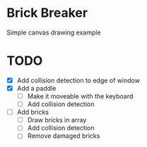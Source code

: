 # Brick Breaker
Simple canvas drawing example

# TODO
* [x] Add collision detection to edge of window
* [x] Add a paddle
  * [ ] Make it moveable with the keyboard
  * [ ] Add collision detection
* [ ] Add bricks
  * [ ] Draw bricks in array
  * [ ] Add collision detection
  * [ ] Remove damaged bricks
